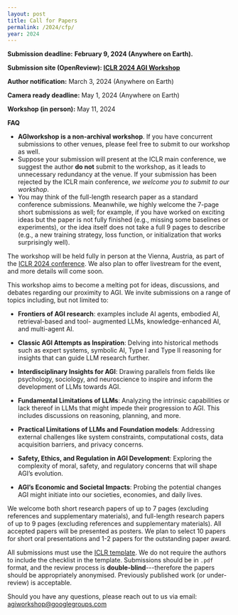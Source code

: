 ```yaml
---
layout: post
title: Call for Papers
permalink: /2024/cfp/
year: 2024
---
```


**Submission deadline:** **February 9, 2024 (Anywhere on Earth).**<br>

**Submission site (OpenReview): [ICLR 2024 AGI Workshop](https://openreview.net/forum?id=W6Dh-WA_eA)** <br>

**Author notification:** March 3, 2024 (Anywhere on Earth)

**Camera ready deadline:** May 1, 2024 (Anywhere on Earth)

**Workshop (in person):** May 11, 2024 <br>

<!-- **Updates:** 
- Please use the following <a href="/files/neurips_glfrontiers_2023.sty" style="font-weight: bold;">NeurIPS GLFrontiers style file</a> for **the camera ready submission**, which has the correct notice at the first page of your paper. Please use the option `\usepackage[final]{neurips_glfrontiers_2023}` in your main text file. Please **upload your camera ready version via making a revision at OpenReview**. -->

**FAQ**
- **AGIworkshop is a non-archival workshop**. If you have concurrent submissions to other venues, please feel free to submit to our workshop as well.
- Suppose your submission will present at the ICLR main conference, we suggest the author **do not** submit to the workshop, as it leads to unnecessary redundancy at the venue. If your submission has been rejected by the ICLR main conference, *we welcome you to submit to our workshop*.
- You may think of the full-length research paper as a standard conference submissions. Meanwhile, we highly welcome the 7-page short submissions as well; for example, if you have worked on exciting ideas but the paper is not fully finished (e.g., missing some baselines or experiments), or the idea itself does not take a full 9 pages to describe (e.g., a new training strategy, loss function, or initialization that works surprisingly well).


The workshop will be held fully in person at the Vienna, Austria, as part of the [ICLR 2024 conference](https://iclr.cc/Conferences/2024).
We also plan to offer livestream for the event, and more details will come soon. 

This workshop aims to become a melting pot for ideas, discussions, and debates regarding our proximity to AGI. We invite submissions on a range of topics including, but not limited to:
- **Frontiers of AGI research**: examples include AI agents, embodied AI, retrieval-based and tool- augmented LLMs, knowledge-enhanced AI, and multi-agent AI.

- **Classic AGI Attempts as Inspiration**: Delving into historical methods such as expert systems, symbolic AI, Type I and Type II reasoning for insights that can guide LLM research further.

- **Interdisciplinary Insights for AGI**: Drawing parallels from fields like psychology, sociology, and neuroscience to inspire and inform the development of LLMs towards AGI.

- **Fundamental Limitations of LLMs**: Analyzing the intrinsic capabilities or lack thereof in LLMs that might impede their progression to AGI. This includes discussions on reasoning, planning, and more.

- **Practical Limitations of LLMs and Foundation models**: Addressing external challenges like system constraints, computational costs, data acquisition barriers, and privacy concerns.

- **Safety, Ethics, and Regulation in AGI Development**: Exploring the complexity of moral, safety, and regulatory concerns that will shape AGI’s evolution.

- **AGI’s Economic and Societal Impacts**: Probing the potential changes AGI might initiate into our societies, economies, and daily lives.



We welcome both short research papers of up to 7 pages (excluding references and supplementary materials), and full-length research papers of up to 9 pages (excluding references and supplementary materials). 
All accepted papers will be presented as posters. 
We plan to select 10 papers for short oral presentations and 1-2 papers for the outstanding paper award.


All submissions must use the [ICLR template](https://github.com/ICLR/Master-Template/raw/master/iclr2024.zip). We do not require the authors to include the checklist in the template. Submissions should be in `.pdf` format, and the review process is **double-blind**---therefore the papers should be appropriately anonymised. Previously published work (or under-review) is acceptable.


Should you have any questions, please reach out to us via email:<br>
[agiworkshop@googlegroups.com](mailto:agiworkshop@googlegroups.com)
